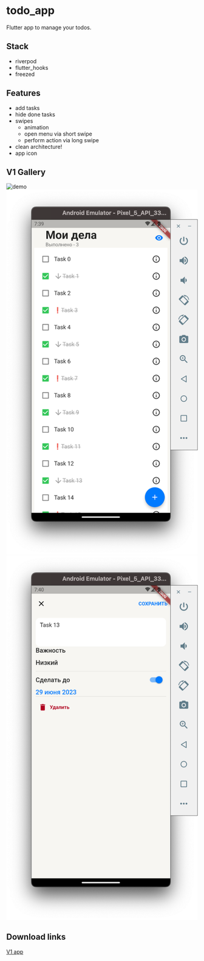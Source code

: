 # todo_app

Flutter app to manage your todos.

## Stack

- riverpod
- flutter_hooks
- freezed

## Features
- add tasks
- hide done tasks
- swipes
  - animation
  - open menu via short swipe
  - perform action via long swipe
- clean architecture!
- app icon

## V1 Gallery 

![demo](./docs/v1-demo.gif)
![overview](./docs/v1-overview-screen.png)
![edit](./docs/v1-edit-screen.png)

## Download links
[V1 app](https://github.com/Demezy/todo_app/releases/download/untagged-3ce9b9b2c5f4b54647ff/app-release.apk)
